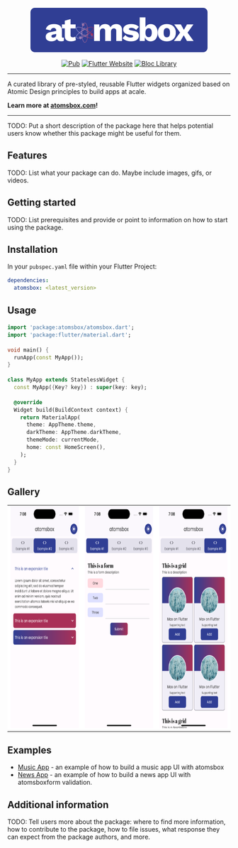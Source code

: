 <!--
This README describes the package. If you publish this package to pub.dev,
this README's contents appear on the landing page for your package.

For information about how to write a good package README, see the guide for
[writing package pages](https://dart.dev/guides/libraries/writing-package-pages).

For general information about developing packages, see the Dart guide for
[creating packages](https://dart.dev/guides/libraries/create-library-packages)
and the Flutter guide for
[developing packages and plugins](https://flutter.dev/developing-packages).
-->

<p align="right">


<p align="center">
<img src="https://raw.githubusercontent.com/maxonflutter/atomsbox/main/packages/atomsbox/screenshots/atomsbox.png?token=GHSAT0AAAAAABVFB3LITLEONBOCSCP5AHJGZBSXIFQ" height="100" alt="Flutter atomsbox Package" />
</p>

<p align="center">
<a href="https://pub.dev/packages/flutter_bloc"><img src="https://img.shields.io/pub/v/flutter_bloc.svg" alt="Pub"></a>
<a href="https://flutter.dev/docs/development/data-and-backend/state-mgmt/options#bloc--rx"><img src="https://img.shields.io/badge/flutter-website-deepskyblue.svg" alt="Flutter Website"></a>
<a href="https://github.com/felangel/bloc"><img src="https://tinyurl.com/bloc-library" alt="Bloc Library"></a>
</p>

---


A curated library of pre-styled, reusable Flutter widgets organized based on Atomic Design principles to build apps at acale.

**Learn more at [atomsbox.com](https://atomsbox.com)!**


---

TODO: Put a short description of the package here that helps potential users
know whether this package might be useful for them.

## Features

TODO: List what your package can do. Maybe include images, gifs, or videos.

## Getting started

TODO: List prerequisites and provide or point to information on how to
start using the package.

## Installation

In your `pubspec.yaml` file within your Flutter Project: 

```yaml
dependencies:
  atomsbox: <latest_version>
```

## Usage

```dart
import 'package:atomsbox/atomsbox.dart';
import 'package:flutter/material.dart';

void main() {
  runApp(const MyApp());
}

class MyApp extends StatelessWidget {
  const MyApp({Key? key}) : super(key: key);

  @override
  Widget build(BuildContext context) {
    return MaterialApp(
      theme: AppTheme.theme,
      darkTheme: AppTheme.darkTheme,
      themeMode: currentMode,
      home: const HomeScreen(),
    );
  }
}
```


## Gallery 

<table>
    <tbody>
        <tr>
            <td align="center" style="background-color: white">
                <a href="https://verygood.ventures">
                <img src="https://raw.githubusercontent.com/maxonflutter/atomsbox/main/packages/atomsbox/screenshots/app_extension_tile_example_light.png?token=GHSAT0AAAAAABVFB3LJRIPZ5BMVTZ4TFXOSZBSXOXQ" height="500" alt="atomsbox pre-styled extension tile"/>
                </a>
            </td>           
            <td align="center" style="background-color: white">
                <a href="https://verygood.ventures">
                <img src="https://raw.githubusercontent.com/maxonflutter/atomsbox/main/packages/atomsbox/screenshots/app_form_example_light.png?token=GHSAT0AAAAAABVFB3LJ4UXL64B3RSHLOWNWZBSXO2A" height="500" alt="atomsbox pre-styled form" />
                </a>
            </td>
            <td align="center" style="background-color: white">
                <a href="https://verygood.ventures">
<img src="https://raw.githubusercontent.com/maxonflutter/atomsbox/main/packages/atomsbox/screenshots/app_grid_example_light.png?token=GHSAT0AAAAAABVFB3LJV7P22UN7OGEDKVL4ZBSXO3Q" height="500" alt="atomsbox pre-styled grid" />
                </a>
            </td>
        </tr>
    </tbody>
</table>




## Examples
- [Music App](https://bloclibrary.dev/#/fluttercountertutorial) - an example of how to build a music app UI with atomsbox
- [News App](https://github.com/felangel/bloc/tree/master/examples/flutter_form_validation) - an example of how to build a news app UI with atomsboxform validation.

## Additional information

TODO: Tell users more about the package: where to find more information, how to
contribute to the package, how to file issues, what response they can expect
from the package authors, and more.
